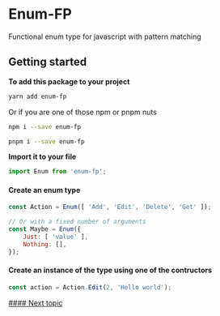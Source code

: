 # Enum-FP
Functional enum type for javascript with pattern matching

## Getting started
**To add this package to your project**
```bash
yarn add enum-fp
```
Or if you are one of those npm or pnpm nuts
```bash
npm i --save enum-fp
```
```bash
pnpm i --save enum-fp
```
**Import it to your file**
```javascript
import Enum from 'enum-fp';
```

#### Create an enum type
```js
const Action = Enum([ 'Add', 'Edit', 'Delete', 'Get' ]);

// Or with a fixed number of arguments
const Maybe = Enum({
    Just: [ 'value' ],
    Nothing: [],
});
```

#### Create an instance of the type using one of the contructors
```js
const action = Action.Edit(2, 'Hello world');
```

[#### Next topic](./enum_type.md)